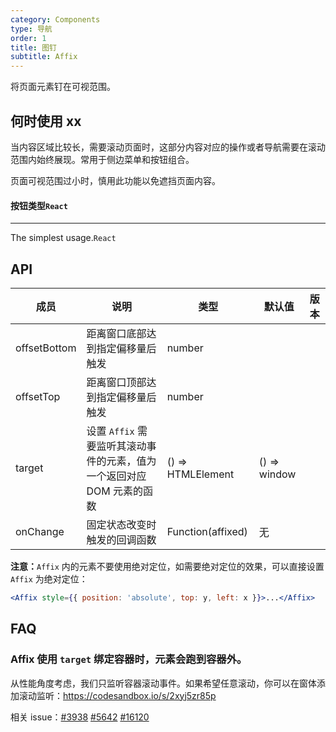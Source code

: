 ```yaml
---
category: Components
type: 导航
order: 1
title: 图钉
subtitle: Affix
---
```


将页面元素钉在可视范围。

## 何时使用 xx

当内容区域比较长，需要滚动页面时，这部分内容对应的操作或者导航需要在滚动范围内始终展现。常用于侧边菜单和按钮组合。

页面可视范围过小时，慎用此功能以免遮挡页面内容。

#### 按钮类型`React`

---

The simplest usage.`React`

<demo cols="4" src="./demo/test.tsx" />

## API

| 成员         | 说明                                                                   | 类型              | 默认值       | 版本 |
| ------------ | ---------------------------------------------------------------------- | ----------------- | ------------ | ---- |
| offsetBottom | 距离窗口底部达到指定偏移量后触发                                       | number            |              |      |
| offsetTop    | 距离窗口顶部达到指定偏移量后触发                                       | number            |              |      |
| target       | 设置 `Affix` 需要监听其滚动事件的元素，值为一个返回对应 DOM 元素的函数 | () => HTMLElement | () => window |      |
| onChange     | 固定状态改变时触发的回调函数                                           | Function(affixed) | 无           |      |

**注意：**`Affix` 内的元素不要使用绝对定位，如需要绝对定位的效果，可以直接设置 `Affix` 为绝对定位：

```jsx
<Affix style={{ position: 'absolute', top: y, left: x }}>...</Affix>
```

## FAQ

### Affix 使用 `target` 绑定容器时，元素会跑到容器外。

从性能角度考虑，我们只监听容器滚动事件。如果希望任意滚动，你可以在窗体添加滚动监听：<https://codesandbox.io/s/2xyj5zr85p>

相关 issue：[#3938](https://github.com/ant-design/ant-design/issues/3938) [#5642](https://github.com/ant-design/ant-design/issues/5642) [#16120](https://github.com/ant-design/ant-design/issues/16120)
